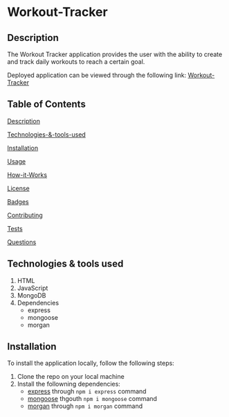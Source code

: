 # Workout-Tracker
## Description
The Workout Tracker application provides the user with the ability to create and track daily workouts to reach a certain goal. 

Deployed application can be viewed through the following link: [Workout-Tracker](https://stormy-escarpment-39241.herokuapp.com/?id=60a4b3ced1c0fc00154aee1e)

## Table of Contents

[Description](#Description)

[Technologies-&-tools-used](#Technologies-&-tools-used)

[Installation](#Installation)

[Usage](#usage)

[How-it-Works](#How-it-Works)

[License](#License)

[Badges](#Badges)

[Contributing](#contributing)

[Tests](#tests)

[Questions](#questions)

## Technologies & tools used
1. HTML
2. JavaScript
3. MongoDB
4. Dependencies
    * express
    * mongoose
    * morgan

## Installation
To install the application locally, follow the following steps:
1. Clone the repo on your local machine
3. Install the followning dependencies:
    * [express](https://www.npmjs.com/package/express) through `npm i express` command
    * [mongoose](https://www.npmjs.com/package/mongoose) thgouth `npm i mongoose` command
    * [morgan](https://www.npmjs.com/package/morgan) through `npm i morgan` command